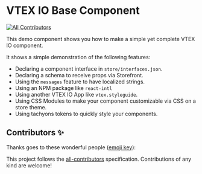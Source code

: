 # VTEX IO Base Component
<!-- ALL-CONTRIBUTORS-BADGE:START - Do not remove or modify this section -->
[![All Contributors](https://img.shields.io/badge/all_contributors-0-orange.svg?style=flat-square)](#contributors-)
<!-- ALL-CONTRIBUTORS-BADGE:END -->

This demo component shows you how to make a simple yet complete VTEX IO component.

It shows a simple demonstration of the following features:

- Declaring a component interface in `store/interfaces.json`.
- Declaring a schema to receive props via Storefront.
- Using the `messages` feature to have localized strings.
- Using an NPM package like `react-intl`
- Using another VTEX IO App like `vtex.styleguide`.
- Using CSS Modules to make your component customizable via CSS on a store theme.
- Using tachyons tokens to quickly style your components.

## Contributors ✨

Thanks goes to these wonderful people ([emoji key](https://allcontributors.org/docs/en/emoji-key)):

<!-- ALL-CONTRIBUTORS-LIST:START - Do not remove or modify this section -->
<!-- prettier-ignore-start -->
<!-- markdownlint-disable -->
<!-- markdownlint-enable -->
<!-- prettier-ignore-end -->
<!-- ALL-CONTRIBUTORS-LIST:END -->

This project follows the [all-contributors](https://github.com/all-contributors/all-contributors) specification. Contributions of any kind are welcome!
